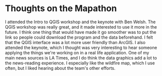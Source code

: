 # Thoughts on the Mapathon

I attended the Intro to QGIS workshop and the keynote with Ben Welsh. The QGIS workshop was really great, and it made interested to use it more in the future. I think one thing that would have made it go smoother was to put the link so people could download the program and the data beforehand. I felt that the QGIS interface was a lot more user friendly than ArcGIS. I also attended the keynote, which I thought was very interesting to hear someone applying the things we're working on in a real life application. One of my main news sources is LA Times, and I do think the data graphics add a lot to the news-reading experience. I especially like the wildfire map, which I use often, but I liked hearing about the team's other efforts.  
